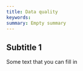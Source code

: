 ```yaml
---
title: Data quality
keywords:
summary: Empty summary
---
```


## Subtitle 1

Some text that you can fill in
